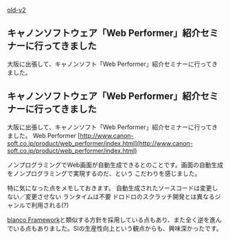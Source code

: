 [old-v2](ig070418-orig.html)

## キャノンソフトウェア「Web Performer」紹介セミナーに行ってきました

大阪に出張して、キャノンソフト「Web Performer」紹介セミナーに行ってきました。






## キャノンソフトウェア「Web Performer」紹介セミナーに行ってきました


大阪に出張して、キャノンソフト「Web Performer」紹介セミナーに行ってきました。
Web Performer
  [http://www.canon-soft.co.jp/product/web_performer/index.html](http://www.canon-soft.co.jp/product/web_performer/index.html)


ノンプログラミングでWeb画面が自動生成できるとのことです。画面の自動生成をノンプログラミングで実現するのだ、という こだわりを感じました。

特に気になった点をメモしておきます。
自動生成されたソースコードは変更しない／変更させない
  ランタイムは不要
  ドロドロのスクラッチ開発とは異なるジャンルで利用される(?)


[blanco Framework](http://www.igapyon.jp/blanco/blanco.ja.html)と類似する方針を採用している点もあり、また全く逆を進んでいる点もありました。SIの生産性向上という観点からも、興味深かったです。